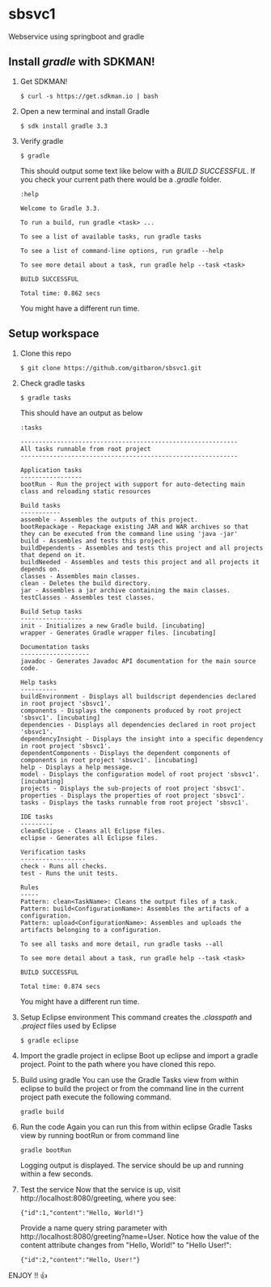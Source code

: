 # sbsvc1
Webservice using springboot and gradle

## Install *gradle* with SDKMAN!
1. Get SDKMAN!
	```
	$ curl -s https://get.sdkman.io | bash
	```

2. Open a new terminal and install Gradle
	```
	$ sdk install gradle 3.3
	```

3. Verify gradle
	```
	$ gradle
	```
	This should output some text like below with a *BUILD SUCCESSFUL*. If you check your current path there would be a *.gradle* folder.
	```
	:help
	
	Welcome to Gradle 3.3.
	
	To run a build, run gradle <task> ...
	
	To see a list of available tasks, run gradle tasks
	
	To see a list of command-line options, run gradle --help
	
	To see more detail about a task, run gradle help --task <task>
	
	BUILD SUCCESSFUL
	
	Total time: 0.862 secs
	```
	You might have a different run time.

## Setup workspace
1. Clone this repo
	```
	$ git clone https://github.com/gitbaron/sbsvc1.git
	```

2. Check gradle tasks
	```
	$ gradle tasks
	```
	
	This should have an output as below
	```
	:tasks
	
	------------------------------------------------------------
	All tasks runnable from root project
	------------------------------------------------------------
	
	Application tasks
	-----------------
	bootRun - Run the project with support for auto-detecting main class and reloading static resources
	
	Build tasks
	-----------
	assemble - Assembles the outputs of this project.
	bootRepackage - Repackage existing JAR and WAR archives so that they can be executed from the command line using 'java -jar'
	build - Assembles and tests this project.
	buildDependents - Assembles and tests this project and all projects that depend on it.
	buildNeeded - Assembles and tests this project and all projects it depends on.
	classes - Assembles main classes.
	clean - Deletes the build directory.
	jar - Assembles a jar archive containing the main classes.
	testClasses - Assembles test classes.
	
	Build Setup tasks
	-----------------
	init - Initializes a new Gradle build. [incubating]
	wrapper - Generates Gradle wrapper files. [incubating]
	
	Documentation tasks
	-------------------
	javadoc - Generates Javadoc API documentation for the main source code.
	
	Help tasks
	----------
	buildEnvironment - Displays all buildscript dependencies declared in root project 'sbsvc1'.
	components - Displays the components produced by root project 'sbsvc1'. [incubating]
	dependencies - Displays all dependencies declared in root project 'sbsvc1'.
	dependencyInsight - Displays the insight into a specific dependency in root project 'sbsvc1'.
	dependentComponents - Displays the dependent components of components in root project 'sbsvc1'. [incubating]
	help - Displays a help message.
	model - Displays the configuration model of root project 'sbsvc1'. [incubating]
	projects - Displays the sub-projects of root project 'sbsvc1'.
	properties - Displays the properties of root project 'sbsvc1'.
	tasks - Displays the tasks runnable from root project 'sbsvc1'.
	
	IDE tasks
	---------
	cleanEclipse - Cleans all Eclipse files.
	eclipse - Generates all Eclipse files.
	
	Verification tasks
	------------------
	check - Runs all checks.
	test - Runs the unit tests.
	
	Rules
	-----
	Pattern: clean<TaskName>: Cleans the output files of a task.
	Pattern: build<ConfigurationName>: Assembles the artifacts of a configuration.
	Pattern: upload<ConfigurationName>: Assembles and uploads the artifacts belonging to a configuration.
	
	To see all tasks and more detail, run gradle tasks --all
	
	To see more detail about a task, run gradle help --task <task>
	
	BUILD SUCCESSFUL
	
	Total time: 0.874 secs
	```
	You might have a different run time.

3. Setup Eclipse environment
	This command creates the *.classpath* and *.project* files used by Eclipse
	```
	$ gradle eclipse
	```

4. Import the gradle project in eclipse
	Boot up eclipse and import a gradle project. Point to the path where you have cloned this repo.

5. Build using gradle
	You can use the Gradle Tasks view from within eclipse to build the project or from the command line in the current project path execute the following command.
	```
	gradle build
	```

6. Run the code
	Again you can run this from within eclipse Gradle Tasks view by running bootRun or from command line
	```
	gradle bootRun
	```
	Logging output is displayed. The service should be up and running within a few seconds.

7. Test the service
	Now that the service is up, visit http://localhost:8080/greeting, where you see:
	
	```
	{"id":1,"content":"Hello, World!"}
	```
	Provide a name query string parameter with http://localhost:8080/greeting?name=User. Notice how the value of the content attribute changes from "Hello, World!" to "Hello User!":
	```
	{"id":2,"content":"Hello, User!"}
	```
ENJOY !! :thumbsup:
